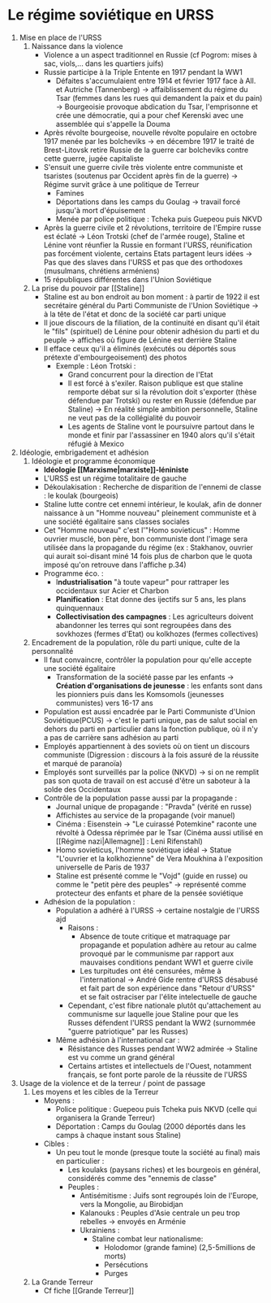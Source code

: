 # Le régime soviétique en URSS

1. Mise en place de l'URSS
	1. Naissance dans la violence
		 - Violence a un aspect traditionnel en Russie (cf Pogrom: mises à sac, viols,... dans les quartiers juifs)
		 - Russie participe à la Triple Entente en 1917 pendant la WW1
			 - Défaites s'accumulaient entre 1914 et février 1917 face à All. et Autriche (Tannenberg)  -> affaiblissement du régime du Tsar (femmes dans les rues qui demandent la paix et du pain) -> Bourgeoisie provoque abdication du Tsar, l'emprisonne et crée une démocratie, qui a pour chef Kerenski avec une assemblée qui s'appelle la Douma
		- Après révolte bourgeoise, nouvelle révolte populaire en octobre 1917 menée par les bolcheviks -> en décembre 1917 le traité de Brest-Litovsk retire Russie de la guerre car bolcheviks contre cette guerre, jugée capitaliste
		- S'ensuit une guerre civile très violente entre communiste et tsaristes (soutenus par Occident après fin de la guerre) -> Régime survit grâce à une politique de Terreur
			- Famines
			- Déportations dans les camps du Goulag -> travail forcé jusqu'à mort d'épuisement
			- Menée par police politique : Tcheka puis Guepeou puis NKVD
		- Après la guerre civile et 2 révolutions, territoire de l'Empire russe est éclaté -> Léon Trotski (chef de l'armée rouge), Staline et Lénine vont réunfier la Russie en formant l'URSS, réunification pas forcément violente, certains Etats partagent leurs idées -> Pas que des slaves dans l'URSS et pas que des orthodoxes (musulmans, chrétiens arméniens)
		- 15 républiques différentes dans l'Union Soviétique
	2. La prise du pouvoir par [[Staline]]
		- Staline est au bon endroit au bon moment : à partir de 1922 il est secrétaire général du Parti Communiste de l'Union Soviétique -> à la tête de l'état et donc de la société car parti unique
		- Il joue discours de la filiation, de la continuité en disant qu'il était le "fils" (spirituel) de Lénine pour obtenir adhésion du parti et du peuple -> affiches où figure de Lénine est derrière Staline
		- Il efface ceux qu'il a éliminés (exécutés ou déportés sous prétexte d'embourgeoisement) des photos
			- Exemple : Léon Trotski :
				- Grand concurrent pour la direction de l'Etat
				- Il est forcé à s'exiler. Raison publique est que staline remporte débat sur si la révolution doit s'exporter (thèse défendue par Trotski) ou rester en Russie (défendue par Staline) -> En réalité simple ambition personnelle, Staline ne veut pas de la collégialité du pouvoir
				- Les agents de Staline vont le poursuivre partout dans le monde et finir par l'assassiner en 1940 alors qu'il s'était réfugié à Mexico
2. Idéologie, embrigadement et adhésion
	1. Idéologie et programme économique
		- **Idéologie [[Marxisme|marxiste]]-léniniste**
		- L'URSS est un régime totalitaire de gauche
		- Dékoulakisation : Recherche de disparition de l'ennemi de classe : le koulak (bourgeois)
		- Staline lutte contre cet ennemi intérieur, le koulak, afin de donner naissance à un "Homme nouveau" pleinement communiste et à une société égalitaire sans classes sociales
		- Cet "Homme nouveau" c'est l'"Homo sovieticus" : Homme ouvrier musclé, bon père, bon communiste dont l'image sera utilisée dans la propagande du régime (ex : Stakhanov, ouvrier qui aurait soi-disant miné 14 fois plus de charbon que le quota imposé qu'on retrouve dans l'affiche p.34)
		- Programme éco. :
			- I**ndustrialisation** "à toute vapeur" pour rattraper les occidentaux sur Acier et Charbon
			- **Planification** : Etat donne des ijectifs sur 5 ans, les plans quinquennaux
			- **Collectivisation des campagnes** : Les agriculteurs doivent abandonner les terres qui sont regroupées dans des sovkhozes (fermes d'Etat) ou kolkhozes (fermes collectives)
	2. Encadrement de la population, rôle du parti unique, culte de la personnalité
		- Il faut convaincre, contrôler la population pour qu'elle accepte une société égalitaire
			- Transformation de la société passe par les enfants -> **Création d'organisations de jeunesse** : les enfants sont dans les pionniers puis dans les Komsomols (jeunesses communistes) vers 16-17 ans
		- Population est aussi encadrée par le Parti Communiste d'Union Soviétique(PCUS) -> c'est le parti unique, pas de salut social en dehors du parti en particulier dans la fonction publique, où il n'y a pas de carrière sans adhésion au parti
		- Employés appartiennent à des soviets où on tient un discours communiste (Digression : discours à la fois assuré de la réussite et marqué de paranoïa)
		- Employés sont surveillés par la police (NKVD) -> si on ne remplit pas son quota de travail on est accusé d'être un saboteur à la solde des Occidentaux
		- Contrôle de la population passe aussi par la propagande :
			- Journal unique de propagande : "Pravda" (vérité en russe)
			- Affichistes au service de la propagande (voir manuel)
			- Cinéma : Eisenstein -> "Le cuirassé Potemkine" raconte une révolté à Odessa réprimée par le Tsar (Cinéma aussi utilisé en [[Régime nazi|Allemagne]] : Leni Rifenstahl)
			- Homo sovieticus, l'homme soviétique idéal -> Statue "L'ouvrier et la kolkhozienne"  de Vera Moukhina à l'exposition universelle de Paris de 1937
			- Staline est présenté comme le "Vojd" (guide en russe) ou comme le "petit père des peuples" -> représenté comme protecteur des enfants et phare de la pensée soviétique
		- Adhésion de la population :
			- Population a adhéré à l'URSS -> certaine nostalgie de l'URSS ajd
				- Raisons :
					- Absence de toute critique et matraquage par propagande et population adhère au retour au calme provoqué par le communisme par rapport aux mauvaises conditions pendant WW1 et guerre civile
					- Les turpitudes ont été censurées, même à l'international -> André Gide rentre d'URSS désabusé et fait part de son expérience dans "Retour d'URSS" et se fait ostraciser par l'élite intelectuelle de gauche
				- Cependant, c'est fibre nationale plutôt qu'attachement au communisme sur laquelle joue Staline pour que les Russes défendent l'URSS pendant la WW2 (surnommée "guerre patriotique" par les Russes)
			- Même adhésion à l'international car :
				- Résistance des Russes pendant WW2 admirée -> Staline est vu comme un grand général
				- Certains artistes et intellectuels de l'Ouest, notamment français, se font porte parole de la réussite de l'URSS
3.  Usage de la violence et de la terreur / point de passage
	1. Les moyens et les cibles de la Terreur
		- Moyens :
			- Police politique : Guepeou puis Tcheka puis NKVD (celle qui organisera la Grande Terreur)
			- Déportation : Camps du Goulag (2000 déportés dans les camps à chaque instant sous Staline)
		- Cibles :
			- Un peu tout le monde (presque toute la société au final) mais en particulier :
				- Les koulaks (paysans riches) et les bourgeois en général, considérés comme des "ennemis de classe"
				- Peuples :
					- Antisémitisme : Juifs sont regroupés loin de l'Europe, vers la Mongolie, au Birobidjan
					- Kalanouks : Peuples d'Asie centrale un peu trop rebelles -> envoyés en Arménie
					- Ukrainiens : 
						- Staline combat leur nationalisme:
							- Holodomor (grande famine) (2,5-5millions de morts)
							- Persécutions
							- Purges
	2. La Grande Terreur
		- Cf fiche [[Grande Terreur]]

